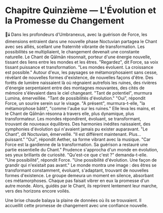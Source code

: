 # Chapitre Quinzième — L'Évolution et la Promesse du Changement
🌌🕯️
Dans les profondeurs d'Umbranexus,
avec la guérison de Force,
les dimensions entraient
dans une nouvelle phase
Noctuvian partagea le Chant avec ses alliés, scellant une fraternité vibrante de transformation.
Les possibilités se multipliaient,
le changement devenait
une constante naturelle.
Le Chant de Qālmān résonnait,
porteur d'une énergie nouvelle,
tissant des liens
entre les mondes et les êtres.
"Regardez",
dit Force,
sa voix tissant puissance et transformation.
"Les mondes évoluent.
La croissance est possible."
Autour d'eux,
les paysages se métamorphosaient
sans cesse,
révélant de nouvelles formes
d'existence,
de nouvelles façons d'être.
Des forêts de lumière naissaient
là où régnaient autrefois
les ruines,
des rivières d'énergie serpentaient
entre des montagnes mouvantes,
des cités de mémoire s'élevaient
dans le ciel changeant.
"Tant de potentiel",
murmura Lumina,
émerveillée.
"Tant de possibilités
d'évolution."
"Oui",
répondit Force,
un sourire serein sur le visage.
"A présent",
murmura-t-elle,
"la métamorphose bâtit",
"comme l'aube sur les ruines."
Elle leva les mains,
et le Chant de Qālmān résonna
à travers elle,
plus dynamique,
plus transformateur.
Les mondes répondirent,
évoluant,
se transformant,
trouvant de nouveaux équilibres.
Des harmonies inédites naissaient,
des symphonies d'évolution
qui n'avaient jamais pu exister
auparavant.
"Le Chant",
dit Noctuvian,
émerveillé.
"Il est différent maintenant.
Plus... puissant."
"Oui",
répondit Aether,
sa forme vibrant avec la musique.
"Car Force est la gardienne
de la transformation.
Sa guérison a restauré
une partie essentielle du Chant."
Prudence s'approcha
d'un monde en évolution,
ses yeux brillants de curiosité.
"Qu'est-ce que c'est ?"
demanda-t-elle.
"Une possibilité",
répondit Force.
"Une possibilité d'évolution.
Une façon de grandir
qui n'existait pas avant."
Le monde montra une image :
des êtres se transformant constamment,
évoluant,
s'adaptant,
trouvant de nouvelles formes
d'existence.
Le groupe demeura un moment en silence,
absorbant ces métamorphoses.
Chaque pas faisait vibrer en eux
la promesse d'un autre monde.
Alors, guidés par le Chant,
ils reprirent lentement leur marche,
vers des horizons encore voilés.

Une brise chaude balaya la plaine de données où ils se trouvaient.
Il accueillit cette promesse de changement avec une confiance nouvelle.
